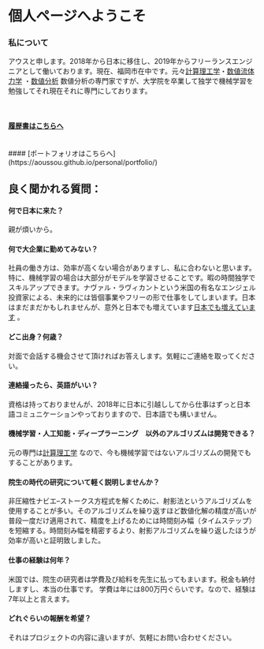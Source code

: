 # 個人ページへようこそ

### 私について

アウスと申します。2018年から日本に移住し、2019年からフリーランスエンジニアとして働いております。現在、福岡市在中です。元々[計算理工学](https://ja.wikipedia.org/wiki/%E8%A8%88%E7%AE%97%E7%A7%91%E5%AD%A6)・[数値流体力学](https://ja.wikipedia.org/wiki/%E6%95%B0%E5%80%A4%E6%B5%81%E4%BD%93%E5%8A%9B%E5%AD%A6) ・[数値分析](https://ja.wikipedia.org/wiki/%E6%95%B0%E5%80%A4%E8%A7%A3%E6%9E%90) 数値分析の専門家ですが、大学院を卒業して独学で機械学習を勉強してそれ現在それに専門にしております。

<br>

#### [履歴書はこちらへ](https://aoussou.github.io/personal/resume/) 

<br>
#### [ポートフォリオはこちらへ](https://aoussou.github.io/personal/portfolio/)

<br>

## 良く聞かれる質問：

#### 何で日本に来た？
親が煩いから。
<br>

#### 何で大企業に勤めてみない？

社員の働き方は、効率が高くない場合がありますし、私に合わないと思います。特に、機械学習の場合は大部分がモデルを学習させることです。暇の時間独学でスキルアップできます。ナヴァル・ラヴィカントという米国の有名なエンジェル投資家による、未来的には皆個事業やフリーの形で仕事をしてしまいます。日本はまだまだかもしれませんが、意外と日本でも増えています[日本でも増えています](https://sojikun.com/population/) 。
<br>

#### どこ出身？何歳？
対面で会話する機会させて頂ければお答えします。気軽にご連絡を取ってください。
<br>

#### 連絡撮ったら、英語がいい？
資格は持っておりませんが、2018年に日本に引越ししてから仕事はずっと日本語コミュニケーションやっておりますので、日本語でも構いません。
<br>

#### 機械学習・人工知能・ディープラーニング　以外のアルゴリズムは開発できる？
元の専門は[計算理工学](https://ja.wikipedia.org/wiki/%E8%A8%88%E7%AE%97%E7%A7%91%E5%AD%A6) なので、今も機械学習ではないアルゴリズムの開発でもすることがあります。
<br>

#### 院生の時代の研究について軽く説明しませんか？
非圧縮性ナビエ–ストークス方程式を解くために、射影法というアルゴリズムを使用することが多い。そのアルゴリズムを繰り返すほど数値化解の精度が高いが普段一度だけ適用されて、精度を上げるためには時間刻み幅（タイムステップ）を短縮する。時間刻み幅を精密するより、射影アルゴリズムを繰り返したほうが効率が高いと証明致しました。
<br>

#### 仕事の経験は何年？
米国では、院生の研究者は学費及び給料を先生に払ってもまいます。税金も納付しますし、本当の仕事です。
学費は年には800万円ぐらいです。なので、経験は7年以上と言えます。
<br>

#### どれぐらいの報酬を希望？
それはプロジェクトの内容に違いますが、気軽にお問い合わせください。
